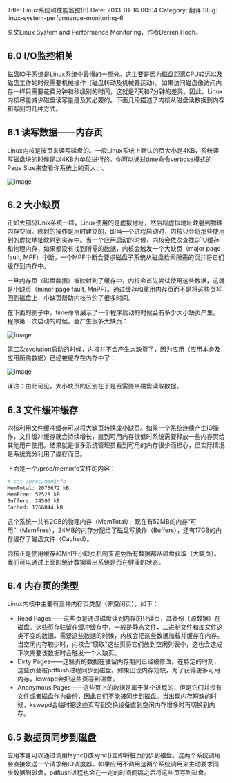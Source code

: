 Title: Linux系统和性能监控(6)
Date: 2013-01-16 00:04
Category: 翻译
Slug: linux-system-performance-monitoring-6

原文Linux System and Performance Monitoring，作者Darren Hoch。

## 6.0 I/O监控相关

磁盘IO子系统是Linux系统中最慢的一部分。这主要是因为磁盘距离CPU较远以及磁盘工作的时候需要机械操作（磁盘转动及机械臂运动）。如果访问磁盘像访问内存一样只需要花费分钟和秒级别的时间，这就是7天和7分钟的差异。因此，Linux内核尽量减少磁盘读写量是及其必要的。下面几段描述了内核从磁盘读数据到内存和写回的几种方式。

## 6.1 读写数据——内存页

Linux内核是按页来读写磁盘的。一般Linux系统上默认的页大小是4KB，系统读写磁盘块的时候是以4KB为单位进行的。你可以通过time命令verbose模式的Page Size来查看你系统上的页大小。
  
![image](http://images.cnitblog.com/blog/339471/201301/16000340-6f37d83e7aa842d58f873df1ac8dda20.png "image")

## 6.2 大小缺页

正如大部分Unix系统一样，Linux使用的是虚拟地址，然后将虚拟地址映射到物理内存空间。映射的操作是用时建立的，即当一个进程启动时，内核只会将那些使用到的虚拟地址映射到实存中。当一个应用启动的时候，内核会依次查找CPU缓存和物理内存，如果都没有找到所需的数据，内核会触发一个大缺页（major page fault, MPF）中断。一个MPF中断会要求磁盘子系统从磁盘检索所需的页并将它们缓存到内存中。

一旦内存页（磁盘数据）被映射到了缓存中，内核会首先尝试使用这些数据，这就是小缺页（minor page fault, MnPF）。通过缓存和重用内存页而不是将这些页写回到磁盘上，小缺页帮助内核节约了很多时间。

在下面的例子中，time命令展示了一个程序启动的时候会有多少大小缺页产生。程序第一次启动的时候，会产生很多大缺页：

![image](http://images.cnitblog.com/blog/339471/201301/16000341-bad1059b0a574b81bb039b3651b035cc.png "image")

第二次evolution启动的时候，内核并不会产生大缺页了，因为应用（应用本身及应用所需数据）已经被缓存在内存中了：

![image](http://images.cnitblog.com/blog/339471/201301/16000342-4af43cb9ed7345eba5feaa81b4e2af87.png "image")

译注：由此可见，大小缺页的区别在于是否需要从磁盘读取数据。

## 6.3 文件缓冲缓存

内核利用文件缓冲缓存可以将大缺页转换成小缺页。如果一个系统连续产生IO操作，文件缓冲缓存就会持续增长，直到可用内存很低时系统需要释放一些内存页给其他用户使用。结果就是很多系统管理员看到可用的内存很少而担心，但实际情况是系统充分利用了缓存而已。

下面是一个/proc/meminfo文件的内容：  
```bash
# cat /proc/meminfo  
MemTotal: 2075672 kB  
MemFree: 52528 kB  
Buffers: 24596 kB  
Cached: 1766844 kB
```

这个系统一共有2GB的物理内存（MemTotal），现在有52MB的内存“可用”（MemFree），24MB的内存分配给了磁盘写操作（Buffers），还有17GB的内存缓存了磁盘文件（Cached）。

内核正是使用缓存和MnPF小缺页机制来避免所有数据都从磁盘获取（大缺页）。我们可以通过上面的统计数据看出系统是否在健康的状态。

## 6.4 内存页的类型

Linux内核中主要有三种内存页类型（非空闲页），如下：

- Read Pages——这些页是通过磁盘读到内存的只读页，其备份（源数据）在磁盘。这些页存驻留在缓冲缓存中，一般是静态文件，二进制文件和库文件这类不变的数据。需要这些数据的时候，内核会把这些数据加载并缓存在内存。当空闲内存较少时，内核会“窃取”这些页将它们放到空闲列表中，这也会造成下次需要该数据时会触发一个大缺页。
- Dirty Pages——这些页的数据在驻留内存期间已经被修改。在特定的时刻，这些页会被pdflush进程同步到磁盘。如果出现内存短缺，为了获得更多可用内存，kswapd会把这些页写到磁盘。
- Anonymous Pages——这些页上的数据是属于某个进程的，但是它们并没有文件或者磁盘作为备份，因此它们不能被同步到磁盘。当出现内存短缺的时候，kswapd会临时把这些页写到交换设备直到空闲内存增多时再切换到内存。

## 6.5 数据页同步到磁盘

应用本身可以通过调用fsync()或sync()立即将脏页同步到磁盘。这两个系统调用会直接发送一个请求给IO调度器。如果应用不调用这两个系统调用来主动要求同步数据到磁盘，pdflush进程也会在一定的时间间隔之后将这些页写到磁盘。



